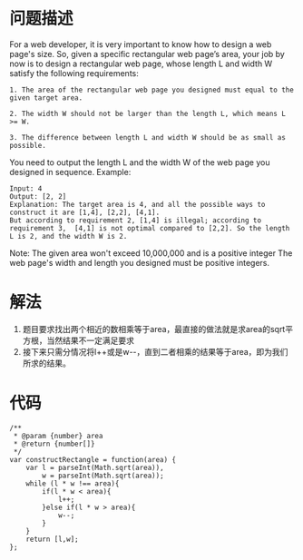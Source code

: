 # 问题描述
For a web developer, it is very important to know how to design a web page's size. So, given a specific rectangular web page’s area, your job by now is to design a rectangular web page, whose length L and width W satisfy the following requirements:
```
1. The area of the rectangular web page you designed must equal to the given target area.

2. The width W should not be larger than the length L, which means L >= W.

3. The difference between length L and width W should be as small as possible.
```
You need to output the length L and the width W of the web page you designed in sequence.
Example:
```
Input: 4
Output: [2, 2]
Explanation: The target area is 4, and all the possible ways to construct it are [1,4], [2,2], [4,1]. 
But according to requirement 2, [1,4] is illegal; according to requirement 3,  [4,1] is not optimal compared to [2,2]. So the length L is 2, and the width W is 2.
```
Note:
The given area won't exceed 10,000,000 and is a positive integer
The web page's width and length you designed must be positive integers.

# 解法
1. 题目要求找出两个相近的数相乘等于area，最直接的做法就是求area的sqrt平方根，当然结果不一定满足要求
2. 接下来只需分情况将l++或是w--，直到二者相乘的结果等于area，即为我们所求的结果。

# 代码
```
/**
 * @param {number} area
 * @return {number[]}
 */
var constructRectangle = function(area) {
    var l = parseInt(Math.sqrt(area)),
        w = parseInt(Math.sqrt(area));
    while (l * w !== area){
        if(l * w < area){
            l++;
        }else if(l * w > area){
            w--;
        }
    }
    return [l,w];
};
```

